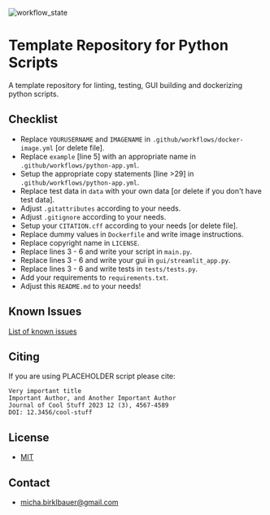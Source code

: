 ![workflow_state](https://github.com/michabirklbauer/python_template/workflows/example/badge.svg)

# Template Repository for Python Scripts

A template repository for linting, testing, GUI building and dockerizing python scripts.

## Checklist

- Replace `YOURUSERNAME` and `IMAGENAME` in `.github/workflows/docker-image.yml` [or delete file].
- Replace `example` [line 5] with an appropriate name in `.github/workflows/python-app.yml`.
- Setup the appropriate copy statements [line >29] in `.github/workflows/python-app.yml`.
- Replace test data in `data` with your own data [or delete if you don't have test data].
- Adjust `.gitattributes` according to your needs.
- Adjust `.gitignore` according to your needs.
- Setup your `CITATION.cff` according to your needs [or delete file].
- Replace dummy values in `Dockerfile` and write image instructions.
- Replace copyright name in `LICENSE`.
- Replace lines 3 - 6 and write your script in `main.py`.
- Replace lines 3 - 6 and write your gui in `gui/streamlit_app.py`.
- Replace lines 3 - 6 and write tests in `tests/tests.py`.
- Add your requirements to `requirements.txt`.
- Adjust this `README.md` to your needs!

## Known Issues

[List of known issues](https://github.com/michabirklbauer/python_template/issues)

## Citing

If you are using PLACEHOLDER script please cite:
```
Very important title
Important Author, and Another Important Author
Journal of Cool Stuff 2023 12 (3), 4567-4589
DOI: 12.3456/cool-stuff
```

## License

- [MIT](https://github.com/michabirklbauer/python_template/blob/master/LICENSE)

## Contact

- [micha.birklbauer@gmail.com](mailto:micha.birklbauer@gmail.com)
